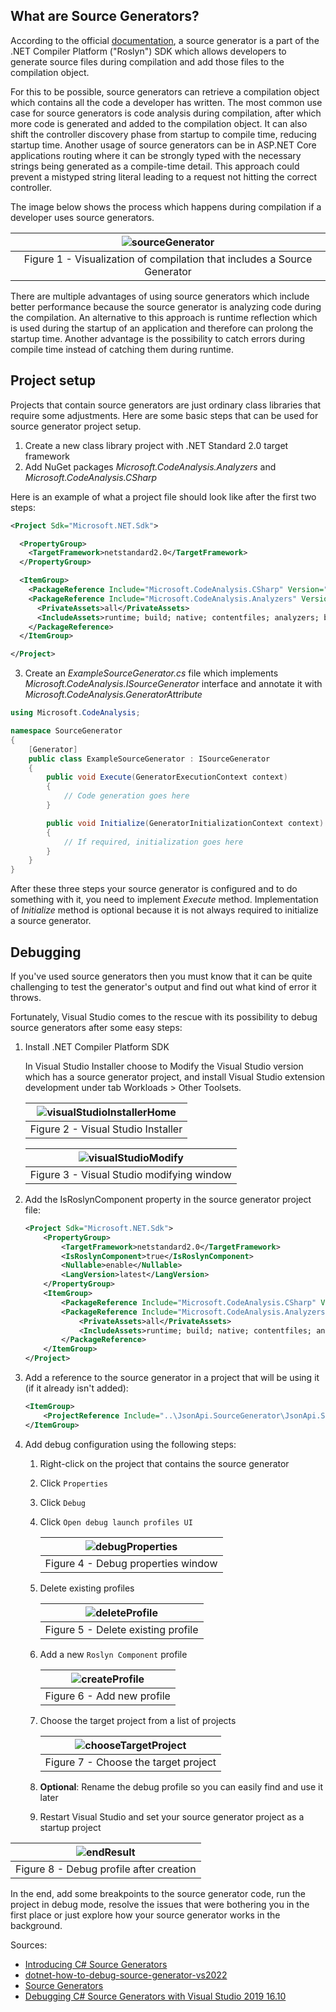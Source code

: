 ## What are Source Generators?

According to the official [documentation](https://docs.microsoft.com/en-us/dotnet/csharp/roslyn-sdk/source-generators-overview), a source generator is a part of the .NET Compiler Platform ("Roslyn") SDK which allows developers to generate source files during compilation and add those files to the compilation object.

For this to be possible, source generators can retrieve a compilation object which contains all the code a developer has written. The most common use case for source generators is code analysis during compilation, after which more code is generated and added to the compilation object. It can also shift the controller discovery phase from startup to compile time, reducing startup time. Another usage of source generators can be in ASP.NET Core applications routing where it can be strongly typed with the necessary strings being generated as a compile-time detail. This approach could prevent a mistyped string literal leading to a request not hitting the correct controller.

The image below shows the process which happens during compilation if a developer uses source generators.

| ![sourceGenerator](/resources/source-generator-visualization.png) |
|:--:|
| Figure 1 - Visualization of compilation that includes a Source Generator |

There are multiple advantages of using source generators which include better performance because the source generator is analyzing code during the compilation. An alternative to this approach is runtime reflection which is used during the startup of an application and therefore can prolong the startup time. Another advantage is the possibility to catch errors during compile time instead of catching them during runtime.

## Project setup

Projects that contain source generators are just ordinary class libraries that require some adjustments. Here are some basic steps that can be used for source generator project setup.

1. Create a new class library project with .NET Standard 2.0 target framework
2. Add NuGet packages *Microsoft.CodeAnalysis.Analyzers* and *Microsoft.CodeAnalysis.CSharp*

Here is an example of what a project file should look like after the first two steps:

```xml
<Project Sdk="Microsoft.NET.Sdk">

  <PropertyGroup>
    <TargetFramework>netstandard2.0</TargetFramework>
  </PropertyGroup>

  <ItemGroup>
    <PackageReference Include="Microsoft.CodeAnalysis.CSharp" Version="4.0.1" PrivateAssets="all" />
    <PackageReference Include="Microsoft.CodeAnalysis.Analyzers" Version="3.3.3">
      <PrivateAssets>all</PrivateAssets>
      <IncludeAssets>runtime; build; native; contentfiles; analyzers; buildtransitive</IncludeAssets>
    </PackageReference>
  </ItemGroup>

</Project>
```

3. Create an *ExampleSourceGenerator.cs* file which implements *Microsoft.CodeAnalysis.ISourceGenerator* interface and annotate it with *Microsoft.CodeAnalysis.GeneratorAttribute*

```c#
using Microsoft.CodeAnalysis;

namespace SourceGenerator
{
    [Generator]
    public class ExampleSourceGenerator : ISourceGenerator
    {
        public void Execute(GeneratorExecutionContext context)
        {
            // Code generation goes here
        }

        public void Initialize(GeneratorInitializationContext context)
        {
            // If required, initialization goes here
        }
    }
}
```

After these three steps your source generator is configured and to do something with it, you need to implement *Execute* method. Implementation of *Initialize* method is optional because it is not always required to initialize a source generator.


## Debugging

If you've used source generators then you must know that it can be quite challenging to test the generator's output and find out what kind of error it throws.

Fortunately, Visual Studio comes to the rescue with its possibility to debug source generators after some easy steps:

1. Install .NET Compiler Platform SDK 
   
    In Visual Studio Installer choose to Modify the Visual Studio version which has a source generator project, and install Visual Studio extension development under tab Workloads > Other Toolsets.

    | ![visualStudioInstallerHome](/resources/visual-studio-installer-home.png) |
    |:--:|
    | Figure 2 - Visual Studio Installer |

    | ![visualStudioModify](/resources/visual-studio-modify.png) |
    |:--:|
    | Figure 3 - Visual Studio modifying window |

2. Add the IsRoslynComponent property in the source generator project file:
   
    ```xml
    <Project Sdk="Microsoft.NET.Sdk">
        <PropertyGroup>
            <TargetFramework>netstandard2.0</TargetFramework>
            <IsRoslynComponent>true</IsRoslynComponent>
            <Nullable>enable</Nullable>
            <LangVersion>latest</LangVersion>
        </PropertyGroup>
        <ItemGroup>
            <PackageReference Include="Microsoft.CodeAnalysis.CSharp" Version="4.0.1" PrivateAssets="all" />
            <PackageReference Include="Microsoft.CodeAnalysis.Analyzers" Version="3.3.3">
                <PrivateAssets>all</PrivateAssets>
                <IncludeAssets>runtime; build; native; contentfiles; analyzers; buildtransitive</IncludeAssets>
            </PackageReference>
        </ItemGroup>
    </Project>
    ```

3. Add a reference to the source generator in a project that will be using it (if it already isn't added):
   
    ```xml
    <ItemGroup>
        <ProjectReference Include="..\JsonApi.SourceGenerator\JsonApi.SourceGenerator.csproj" OutputItemType="Analyzer" ReferenceOutputAssembly="true" />
    </ItemGroup>
    ```

4. Add debug configuration using the following steps:
   
   1. Right-click on the project that contains the source generator
   2. Click `Properties`
   3. Click `Debug`
   4. Click `Open debug launch profiles UI`
   
      | ![debugProperties](/resources/debug-properties.png) |
      |:--:|
      | Figure 4 - Debug properties window |

   5. Delete existing profiles
   
      | ![deleteProfile](/resources/delete-existing-profile.png) |
      |:--:|
      | Figure 5 - Delete existing profile |

   6. Add a new `Roslyn Component` profile
   
      | ![createProfile](/resources/create-roslyn-component-profile.png) |
      |:--:|
      | Figure 6 - Add new profile |

   7. Choose the target project from a list of projects
   
      | ![chooseTargetProject](/resources/choose-target-project.png) |
      |:--:|
      | Figure 7 - Choose the target project |

   8. **Optional**: Rename the debug profile so you can easily find and use it later
   9.  Restart Visual Studio and set your source generator project as a startup project

| ![endResult](/resources/end-result.png) |
|:--:|
| Figure 8 - Debug profile after creation |

In the end, add some breakpoints to the source generator code, run the project in debug mode, resolve the issues that were bothering you in the first place or just explore how your source generator works in the background.

Sources:

- [Introducing C# Source Generators](https://devblogs.microsoft.com/dotnet/introducing-c-source-generators/)
- [dotnet-how-to-debug-source-generator-vs2022](https://github.com/JoanComasFdz/dotnet-how-to-debug-source-generator-vs2022)
- [Source Generators](https://docs.microsoft.com/en-us/dotnet/csharp/roslyn-sdk/source-generators-overview)
- [Debugging C# Source Generators with Visual Studio 2019 16.10](https://stevetalkscode.co.uk/debug-source-generators-with-vs2019-1610)